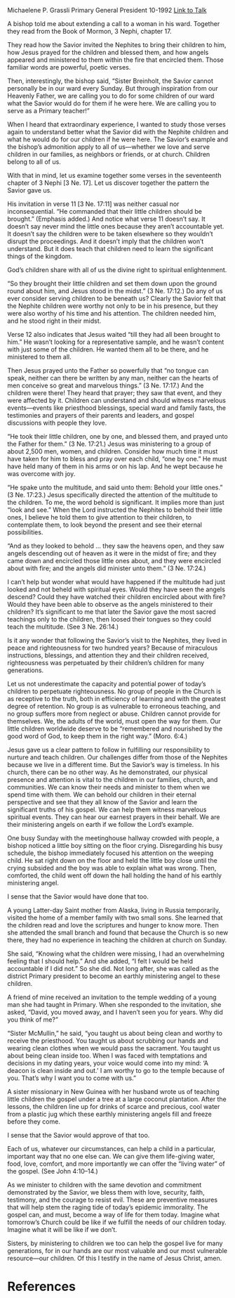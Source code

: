 Michaelene P. Grassli
Primary General President
10-1992
[Link to Talk](https://www.churchofjesuschrist.org/study/general-conference/1992/10/behold-your-little-ones?lang=eng)

A bishop told me about extending a call to a woman in his ward. Together they read from the Book of Mormon, 3 Nephi, chapter 17.

They read how the Savior invited the Nephites to bring their children to him, how Jesus prayed for the children and blessed them, and how angels appeared and ministered to them within the fire that encircled them. Those familiar words are powerful, poetic verses.

Then, interestingly, the bishop said, “Sister Breinholt, the Savior cannot personally be in our ward every Sunday. But through inspiration from our Heavenly Father, we are calling you to do for some children of our ward what the Savior would do for them if he were here. We are calling you to serve as a Primary teacher!”

When I heard that extraordinary experience, I wanted to study those verses again to understand better what the Savior did with the Nephite children and what he would do for our children if he were here. The Savior’s example and the bishop’s admonition apply to all of us—whether we love and serve children in our families, as neighbors or friends, or at church. Children belong to all of us.

With that in mind, let us examine together some verses in the seventeenth chapter of 3 Nephi [3 Ne. 17]. Let us discover together the pattern the Savior gave us.

His invitation in verse 11 [3 Ne. 17:11] was neither casual nor inconsequential. “He commanded that their little children should be brought.” (Emphasis added.) And notice what verse 11 doesn’t say. It doesn’t say never mind the little ones because they aren’t accountable yet. It doesn’t say the children were to be taken elsewhere so they wouldn’t disrupt the proceedings. And it doesn’t imply that the children won’t understand. But it does teach that children need to learn the significant things of the kingdom.

God’s children share with all of us the divine right to spiritual enlightenment.

“So they brought their little children and set them down upon the ground round about him, and Jesus stood in the midst.” (3 Ne. 17:12.) Do any of us ever consider serving children to be beneath us? Clearly the Savior felt that the Nephite children were worthy not only to be in his presence, but they were also worthy of his time and his attention. The children needed him, and he stood right in their midst.

Verse 12 also indicates that Jesus waited “till they had all been brought to him.” He wasn’t looking for a representative sample, and he wasn’t content with just some of the children. He wanted them all to be there, and he ministered to them all.

Then Jesus prayed unto the Father so powerfully that “no tongue can speak, neither can there be written by any man, neither can the hearts of men conceive so great and marvelous things.” (3 Ne. 17:17.) And the children were there! They heard that prayer; they saw that event, and they were affected by it. Children can understand and should witness marvelous events—events like priesthood blessings, special ward and family fasts, the testimonies and prayers of their parents and leaders, and gospel discussions with people they love.

“He took their little children, one by one, and blessed them, and prayed unto the Father for them.” (3 Ne. 17:21.) Jesus was ministering to a group of about 2,500 men, women, and children. Consider how much time it must have taken for him to bless and pray over each child, “one by one.” He must have held many of them in his arms or on his lap. And he wept because he was overcome with joy.

“He spake unto the multitude, and said unto them: Behold your little ones.” (3 Ne. 17:23.) Jesus specifically directed the attention of the multitude to the children. To me, the word behold is significant. It implies more than just “look and see.” When the Lord instructed the Nephites to behold their little ones, I believe he told them to give attention to their children, to contemplate them, to look beyond the present and see their eternal possibilities.

“And as they looked to behold … they saw the heavens open, and they saw angels descending out of heaven as it were in the midst of fire; and they came down and encircled those little ones about, and they were encircled about with fire; and the angels did minister unto them.” (3 Ne. 17:24.)

I can’t help but wonder what would have happened if the multitude had just looked and not beheld with spiritual eyes. Would they have seen the angels descend? Could they have watched their children encircled about with fire? Would they have been able to observe as the angels ministered to their children? It’s significant to me that later the Savior gave the most sacred teachings only to the children, then loosed their tongues so they could teach the multitude. (See 3 Ne. 26:14.)

Is it any wonder that following the Savior’s visit to the Nephites, they lived in peace and righteousness for two hundred years? Because of miraculous instructions, blessings, and attention they and their children received, righteousness was perpetuated by their children’s children for many generations.

Let us not underestimate the capacity and potential power of today’s children to perpetuate righteousness. No group of people in the Church is as receptive to the truth, both in efficiency of learning and with the greatest degree of retention. No group is as vulnerable to erroneous teaching, and no group suffers more from neglect or abuse. Children cannot provide for themselves. We, the adults of the world, must open the way for them. Our little children worldwide deserve to be “remembered and nourished by the good word of God, to keep them in the right way.” (Moro. 6:4.)

Jesus gave us a clear pattern to follow in fulfilling our responsibility to nurture and teach children. Our challenges differ from those of the Nephites because we live in a different time. But the Savior’s way is timeless. In his church, there can be no other way. As he demonstrated, our physical presence and attention is vital to the children in our families, church, and communities. We can know their needs and minister to them when we spend time with them. We can behold our children in their eternal perspective and see that they all know of the Savior and learn the significant truths of his gospel. We can help them witness marvelous spiritual events. They can hear our earnest prayers in their behalf. We are their ministering angels on earth if we follow the Lord’s example.

One busy Sunday with the meetinghouse hallway crowded with people, a bishop noticed a little boy sitting on the floor crying. Disregarding his busy schedule, the bishop immediately focused his attention on the weeping child. He sat right down on the floor and held the little boy close until the crying subsided and the boy was able to explain what was wrong. Then, comforted, the child went off down the hall holding the hand of his earthly ministering angel.

I sense that the Savior would have done that too.

A young Latter-day Saint mother from Alaska, living in Russia temporarily, visited the home of a member family with two small sons. She learned that the children read and love the scriptures and hunger to know more. Then she attended the small branch and found that because the Church is so new there, they had no experience in teaching the children at church on Sunday.

She said, “Knowing what the children were missing, I had an overwhelming feeling that I should help.” And she added, “I felt I would be held accountable if I did not.” So she did. Not long after, she was called as the district Primary president to become an earthly ministering angel to these children.

A friend of mine received an invitation to the temple wedding of a young man she had taught in Primary. When she responded to the invitation, she asked, “David, you moved away, and I haven’t seen you for years. Why did you think of me?”

“Sister McMullin,” he said, “you taught us about being clean and worthy to receive the priesthood. You taught us about scrubbing our hands and wearing clean clothes when we would pass the sacrament. You taught us about being clean inside too. When I was faced with temptations and decisions in my dating years, your voice would come into my mind: ‘A deacon is clean inside and out.’ I am worthy to go to the temple because of you. That’s why I want you to come with us.”

A sister missionary in New Guinea with her husband wrote us of teaching little children the gospel under a tree at a large coconut plantation. After the lessons, the children line up for drinks of scarce and precious, cool water from a plastic jug which these earthly ministering angels fill and freeze before they come.

I sense that the Savior would approve of that too.

Each of us, whatever our circumstances, can help a child in a particular, important way that no one else can. We can give them life-giving water, food, love, comfort, and more importantly we can offer the “living water” of the gospel. (See John 4:10–14.)

As we minister to children with the same devotion and commitment demonstrated by the Savior, we bless them with love, security, faith, testimony, and the courage to resist evil. These are preventive measures that will help stem the raging tide of today’s epidemic immorality. The gospel can, and must, become a way of life for them today. Imagine what tomorrow’s Church could be like if we fulfill the needs of our children today. Imagine what it will be like if we don’t.

Sisters, by ministering to children we too can help the gospel live for many generations, for in our hands are our most valuable and our most vulnerable resource—our children. Of this I testify in the name of Jesus Christ, amen.

# References
